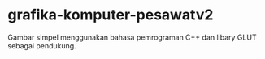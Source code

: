 # grafika-komputer-pesawatv2
Gambar simpel menggunakan bahasa pemrograman C++ dan libary GLUT sebagai pendukung. 
